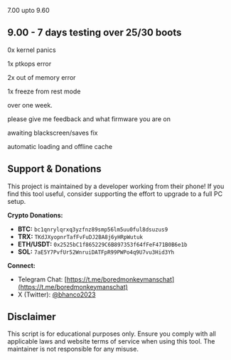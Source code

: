 7.00 upto 9.60

9.00 - 7 days testing over 25/30 boots
---------
0x kernel panics

1x ptkops error

2x out of memory error

1x freeze from rest mode

over one week.

please give me feedback and what firmware you are on


awaiting blackscreen/saves fix

automatic loading and offline cache

## Support & Donations
This project is maintained by a developer working from their phone! If you find this tool useful, consider supporting the effort to upgrade to a full PC setup.

**Crypto Donations:**
- **BTC:** `bc1qnrylqrxq3yzfnz89smp56lm5uu0ful8dsuzus9`
- **TRX:** `TKdJXyopnrTafFvFuDJ2BA8j6yHRpWutuk`
- **ETH/USDT:** `0x2525bC1f865229C6B897353f64fFeF471B0B6e1b`
- **SOL:** `7aE5Y7PvfUr52WnruiDATFpR99PWPo4q9U7vu3Hid3Yh`

**Connect:**
- Telegram Chat: [https://t.me/boredmonkeymanschat](https://t.me/boredmonkeymanschat)
- X (Twitter): [@bhanco2023](https://twitter.com/bhanco2023)

## Disclaimer
This script is for educational purposes only. Ensure you comply with all applicable laws and website terms of service when using this tool. The maintainer is not responsible for any misuse.

